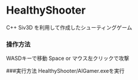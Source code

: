 # HealthyShooter
C++ Siv3D を利用して作成したシューティングゲーム
### 操作方法
WASDキーで移動
Space or マウス左クリックで攻撃

###実行方法
HealthyShooter/AIGamer.exeを実行
